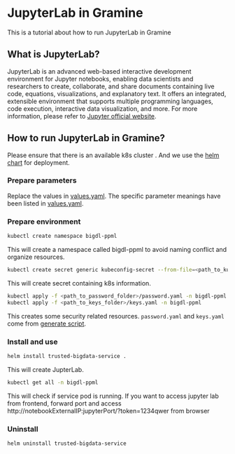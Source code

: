 # JupyterLab in Gramine
This is a tutorial about how to run JupyterLab in Gramine

## What is JupyterLab?
JupyterLab is an advanced web-based interactive development environment for Jupyter notebooks, enabling data scientists and researchers to create, collaborate, and share documents containing live code, equations, visualizations, and explanatory text. It offers an integrated, extensible environment that supports multiple programming languages, code execution, interactive data visualization, and more.
For more information, please refer to [Jupyter official website](https://jupyter.org/).

## How to run JupyterLab in Gramine?
Please ensure that there is an available k8s cluster . And we use the [helm chart](https://helm.sh/) for deployment.

### Prepare parameters
Replace the values in [values.yaml](./values.yaml). The specific parameter meanings have been listed in [values.yaml](./values.yaml).

### Prepare environment
```bash
kubectl create namespace bigdl-ppml
```
This will create a namespace called bigdl-ppml to avoid naming conflict and organize resources.
```bash
kubectl create secret generic kubeconfig-secret --from-file=<path_to_kubeconfig_file> -n bigdl-ppml
```
This will create secret containing k8s information.
```bash
kubectl apply -f <path_to_password_folder>/password.yaml -n bigdl-ppml
kubectl apply -f <path_to_keys_folder>/keys.yaml -n bigdl-ppml
```
This creates some security related resources. `password.yaml` and `keys.yaml` come from [generate script](https://github.com/intel-analytics/BigDL/tree/main/ppml/scripts).
### Install and use
```bash
helm install trusted-bigdata-service .
```
This will create JupterLab.
```bash
kubectl get all -n bigdl-ppml
```
This will check if service pod is running. If you want to access jupyter lab from frontend, forward port and access http://notebookExternalIP:jupyterPort/?token=1234qwer from browser
### Uninstall
```bash
helm uninstall trusted-bigdata-service
```
